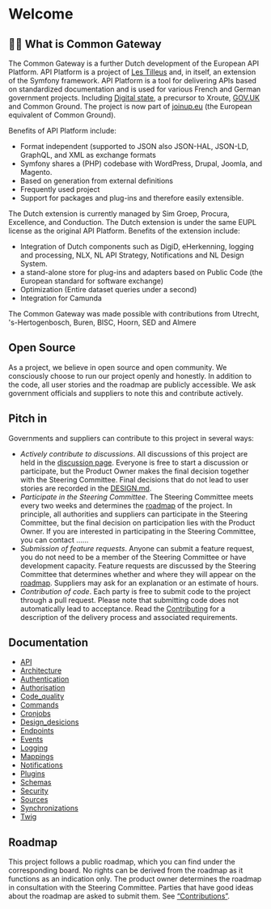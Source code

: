 # Welcome

## 🙋‍♀️ What is Common Gateway

The Common Gateway is a further Dutch development of the European API Platform. API Platform is a project of [Les Tilleus](https://les-tilleuls.coop/en/technologies/api-platform) and, in itself, an extension of the Symfony framework. API Platform is a tool for delivering APIs based on standardized documentation and is used for various French and German government projects. Including [Digital state](https://digitalstate.io/), a precursor to Xroute, [GOV.UK](https://www.gov.uk/) and Common Ground. The project is now part of [joinup.eu](https://joinup.ec.europa.eu/) (the European equivalent of Common Ground).

Benefits of API Platform include:

- Format independent (supported to JSON also JSON-HAL, JSON-LD, GraphQL, and XML as exchange formats
- Symfony shares a (PHP) codebase with WordPress, Drupal, Joomla, and Magento.
- Based on generation from external definitions
- Frequently used project
- Support for packages and plug-ins and therefore easily extensible.

The Dutch extension is currently managed by Sim Groep, Procura, Excellence, and Conduction. The Dutch extension is under the same EUPL license as the original API Platform. Benefits of the extension include:

- Integration of Dutch components such as DigiD, eHerkenning, logging and processing, NLX, NL API Strategy, Notifications and NL Design System.
- a stand-alone store for plug-ins and adapters based on Public Code (the European standard for software exchange)
- Optimization (Entire dataset queries under a second)
- Integration for Camunda

The Common Gateway was made possible with contributions from Utrecht, 's-Hertogenbosch, Buren, BISC, Hoorn, SED and Almere

## Open Source

As a project, we believe in open source and open community. We consciously choose to run our project openly and honestly. In addition to the code, all user stories and the roadmap are publicly accessible. We ask government officials and suppliers to note this and contribute actively.

## Pitch in

Governments and suppliers can contribute to this project in several ways:

- *Actively contribute to discussions*. All discussions of this project are held in the [discussion page](/orgs/CommonGateway/discussions). Everyone is free to start a discussion or participate, but the Product Owner makes the final decision together with the Steering Committee. Final decisions that do not lead to user stories are recorded in the [DESIGN.md](https://github.com/CommonGateway/.github/blob/main/DESIGN.md).
- *Participate in the Steering Committee*. The Steering Committee meets every two weeks and determines the [roadmap](/orgs/CommonGateway/projects/1/views/1) of the project. In principle, all authorities and suppliers can participate in the Steering Committee, but the final decision on participation lies with the Product Owner. If you are interested in participating in the Steering Committee, you can contact ……
- *Submission of feature requests*. Anyone can submit a feature request, you do not need to be a member of the Steering Committee or have development capacity. Feature requests are discussed by the Steering Committee that determines whether and where they will appear on the [roadmap](/orgs/CommonGateway/projects/1/views/1). Suppliers may ask for an explanation or an estimate of hours.
- *Contribution of code*. Each party is free to submit code to the project through a pull request. Please note that submitting code does not automatically lead to acceptance. Read the [Contributing](https://github.com/CommonGateway/.github/blob/main/CONTRIBUTING.md) for a description of the delivery process and associated requirements.

## Documentation

- [API](https://github.com/CommonGateway/CoreBundle/blob/feature/documentation/docs/features/api.md)
- [Architecture](https://github.com/CommonGateway/CoreBundle/blob/feature/documentation/docs/features/Architecture.md)
- [Authentication](https://github.com/CommonGateway/CoreBundle/blob/feature/documentation/docs/features/Authentication.md)
- [Authorisation](https://github.com/CommonGateway/CoreBundle/blob/feature/documentation/docs/features/Authorisation.md)
- [Code_quality](https://github.com/CommonGateway/CoreBundle/blob/feature/documentation/docs/features/Code_quality.md)
- [Commands](https://github.com/CommonGateway/CoreBundle/blob/feature/documentation/docs/features/Commands.md)
- [Cronjobs](https://github.com/CommonGateway/CoreBundle/blob/feature/documentation/docs/features/Cronjobs.md)
- [Design_desicions](https://github.com/CommonGateway/CoreBundle/blob/feature/documentation/docs/features/Design_desicions.md)
- [Endpoints](https://github.com/CommonGateway/CoreBundle/blob/feature/documentation/docs/features/Endpoints.md)
- [Events](https://github.com/CommonGateway/CoreBundle/blob/feature/documentation/docs/features/Events.md)
- [Logging](https://github.com/CommonGateway/CoreBundle/blob/feature/documentation/docs/features/Logging.md)
- [Mappings](https://github.com/CommonGateway/CoreBundle/blob/feature/documentation/docs/features/Mappings.md)
- [Notifications](https://github.com/CommonGateway/CoreBundle/blob/feature/documentation/docs/features/Notifications.md)
- [Plugins](https://github.com/CommonGateway/CoreBundle/blob/feature/documentation/docs/features/Plugins.md)
- [Schemas](https://github.com/CommonGateway/CoreBundle/blob/feature/documentation/docs/features/Schemas.md)
- [Security](https://github.com/CommonGateway/CoreBundle/blob/feature/documentation/docs/features/Security.md)
- [Sources](https://github.com/CommonGateway/CoreBundle/blob/feature/documentation/docs/features/Sources.md)
- [Synchronizations](https://github.com/CommonGateway/CoreBundle/blob/feature/documentation/docs/features/Synchronizations.md)
- [Twig](https://github.com/CommonGateway/CoreBundle/blob/feature/documentation/docs/features/Twig.md)

## Roadmap

This project follows a public roadmap, which you can find under the corresponding board. No rights can be derived from the roadmap as it functions as an indication only. The product owner determines the roadmap in consultation with the Steering Committee. Parties that have good ideas about the roadmap are asked to submit them. See [“Contributions”](https://github.com/CommonGateway/.github/blob/main/CONTRIBUTING.md).

